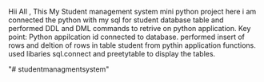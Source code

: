 Hii All ,
This My Student management system mini python project 
here i am connected the python with my sql for student database table and performed DDL and DML commands to retrive on python application.
Key point:
Python appilcation id connected to database.
performed insert of rows and deltion of rows in table student from pythin application functions.
used libaries sql.connect and preetytable to display the tables.


"# studentmanagmentsystem" 
